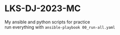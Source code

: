# LKS-DJ-2023-MC

My ansible and python scripts for practice  
run everything with `ansible-playbook 00_run-all.yaml`

